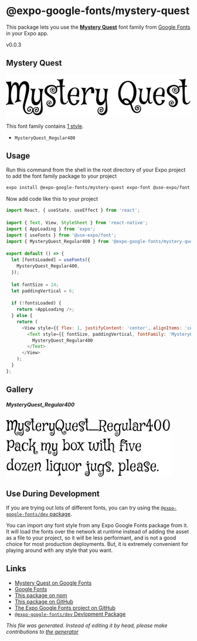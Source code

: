 # @expo-google-fonts/mystery-quest

This package lets you use the [**Mystery Quest**](https://fonts.google.com/specimen/Mystery+Quest) font family from [Google Fonts](https://fonts.google.com/) in your Expo app.

v0.0.3

## Mystery Quest

![Mystery Quest](./font-family.png)

This font family contains [1 style](#gallery).

- `MysteryQuest_Regular400`

## Usage

Run this command from the shell in the root directory of your Expo project to add the font family package to your project
```sh
expo install @expo-google-fonts/mystery-quest expo-font @use-expo/font
```

Now add code like this to your project
```js
import React, { useState, useEffect } from 'react';

import { Text, View, StyleSheet } from 'react-native';
import { AppLoading } from 'expo';
import { useFonts } from '@use-expo/font';
import { MysteryQuest_Regular400 } from '@expo-google-fonts/mystery-quest';

export default () => {
  let [fontsLoaded] = useFonts({
    MysteryQuest_Regular400,
  });

  let fontSize = 24;
  let paddingVertical = 6;

  if (!fontsLoaded) {
    return <AppLoading />;
  } else {
    return (
      <View style={{ flex: 1, justifyContent: 'center', alignItems: 'center' }}>
        <Text style={{ fontSize, paddingVertical, fontFamily: 'MysteryQuest_Regular400' }}>
          MysteryQuest_Regular400
        </Text>
      </View>
    );
  }
};

```

## Gallery

##### MysteryQuest_Regular400
![MysteryQuest_Regular400](./45f3b5f241a077e28d45ad6f0d542f3d9f2e2204a6d7ba78f4438c3960639003.ttf.png)


## Use During Development

If you are trying out lots of different fonts, you can try using the [`@expo-google-fonts/dev` package](https://www.npmjs.com/package/@expo-google-fonts/dev).

You can import *any* font style from any Expo Google Fonts package from it. It will load the fonts
over the network at runtime instead of adding the asset as a file to your project, so it will be 
less performant, and is not a good choice for most production deployments. But, it is extremely convenient
for playing around with any style that you want.

## Links

- [Mystery Quest on Google Fonts](https://fonts.google.com/specimen/Mystery+Quest)
- [Google Fonts](https://fonts.google.com/)
- [This package on npm](https://www.npmjs.com/package/@expo-google-fonts/mystery-quest)
- [This package on GitHub](https://github.com/expo/google-fonts/tree/master/font-packages/mystery-quest)
- [The Expo Google Fonts project on GitHub](https://github.com/expo/google-fonts)
- [`@expo-google-fonts/dev` Devlopment Package](https://github.com/expo/google-fonts/tree/master/font-packages/dev)


*This file was generated. Instead of editing it by head, please make contributions to [the generator](https://github.com/expo/google-fonts/tree/master/packages/generator)*
